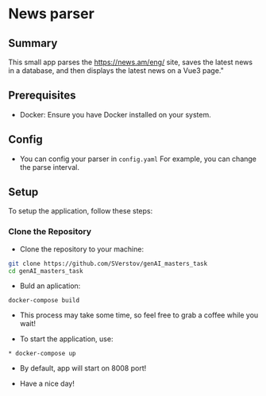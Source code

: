 # News parser

## Summary
This small app parses the https://news.am/eng/ site, saves the latest news in a database, and then displays the latest news on a Vue3 page."


## Prerequisites

- Docker: Ensure you have Docker installed on your system.

## Config

* You can config your parser in `сonfig.yaml`
  For example, you can change the parse interval.

## Setup

To setup the application, follow these steps:

### Clone the Repository

* Clone the repository to your machine:

```bash
git clone https://github.com/SVerstov/genAI_masters_task
cd genAI_masters_task
```

* Buld an aplication:

```
docker-compose build
```

* This process may take some time, so feel free to grab a coffee while you wait!

* To start the application, use:

```
* docker-compose up
```

* By default, app will start on 8008 port!

* Have a nice day!